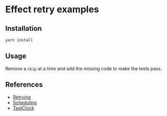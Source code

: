 # Effect retry examples


## Installation

```bash
yarn install
```

## Usage

Remove a `skip` at a time and add the missing code to make the tests pass.

## References

- [Retrying](https://effect.website/docs/guides/error-management/retrying)
- [Scheduling](https://effect.website/docs/guides/scheduling/introduction)
- [TestClock](https://effect.website/docs/guides/testing/testclock)
